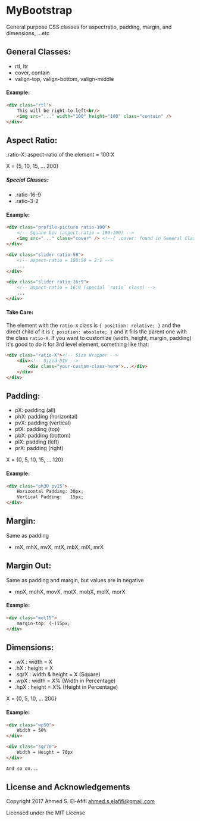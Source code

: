 # MyBootstrap
General purpose CSS classes for aspectratio, padding, margin, and dimensions, ...etc

## General Classes:
* rtl, ltr
* cover, contain
* valign-top, valign-bottom, valign-middle

#### Example:
```html
<div class="rtl">
    This will be right-to-left<br/>
    <img src="..." width="100" height="100" class="contain" />
</div>
```

## Aspect Ratio:

.ratio-X: aspect-ratio of the element = 100:X

X = {5, 10, 15, ... 200}

##### Special Classes:

* .ratio-16-9
* .ratio-3-2

#### Example:

```html
<div class="profile-picture ratio-100">
    <!-- Square Div (aspect-ratio = 100:100) -->
    <img src="..." class="cover" /> <!--{ .cover: found in General Classes section }-->
</div>
```

```html
<div class="slider ratio-50">
    <!-- aspect-ratio = 100:50 = 2:1 -->
    ...
</div>
```

```html
<div class="slider ratio-16:9">
    <!-- aspect-ratio = 16:9 (special `ratio` class) -->
    ...
</div>
```

#### Take Care:

The element with the `ratio-X` class is `{ position: relative; }` and the direct child of it is `{ position: absolute; }` and it fills the parent one with the class `ratio-X`. If you want to customize (width, height, margin, padding) it's good to do it for 3rd level element, something like that:

```html
<div class="ratio-X"><!-- Size Wrapper -->
    <div><!-- Sized DIV -->
        <div class="your-custom-class-here">...</div>
    </div>
</div>
```

## Padding:

* pX: padding (all)
* phX: padding (horizontal)
* pvX: padding (vertical)
* ptX: padding (top)
* pbX: padding (bottom)
* plX: padding (left)
* prX: padding (right)

X = {0, 5, 10, 15, ... 120}

#### Example:
```html
<div class="ph30 pv15">
    Horizontal Padding: 30px;
    Vertical Padding:   15px;
</div>
```

## Margin:

Same as padding

* mX, mhX, mvX, mtX, mbX, mlX, mrX

## Margin Out:

Same as padding and margin, but values are in negative

* moX, mohX, movX, motX, mobX, molX, morX

#### Example:
```html
<div class="mot15">
    margin-top: (-)15px;
</div>
```

## Dimensions:

* .wX   : width = X
* .hX   : height = X
* .sqrX : width & height = X (Square)
* .wpX  : width = X% (Width in Percentage)
* .hpX  : height = X% (Height in Percentage)

X = {0, 5, 10, ... 200}

#### Example:

```html
<div class="wp50">
    Width = 50%
</div>

<div class="sqr70">
    Width = Height = 70px
</div>

And so on...
```

## License and Acknowledgements

Copyright 2017 Ahmed S. El-Afifi <ahmed.s.elafifi@gmail.com>

Licensed under the MIT License

